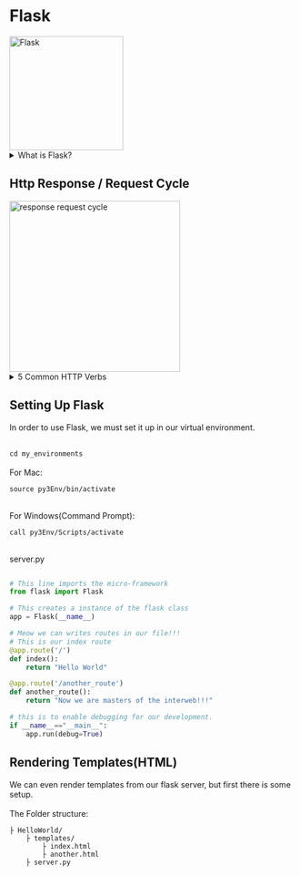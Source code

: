 # Flask

<img src="https://github.com/adion81/python_lectures/blob/master/assets/flask.png" alt="Flask" width="200px" > 

<details>
    <summary>What is Flask?</summary>
    Flask is light weight framework that we can use to make web applications.
</details>

## Http Response / Request Cycle

<img src="https://vectr.com/adion81/c8R4t9Gpm.svg?width=500&height=280&select=c8R4t9Gpmpage0" alt="response request cycle" width="300px">
<details>
    <summary>5 Common HTTP Verbs</summary>
    <ul>
        <li>GET</li>
        <li>POST</li>
        <li>PUT</li>
        <li>PATCH</li>
        <li>DELETE</li>
    </ul>
</details>


## Setting Up Flask
In order to use Flask, we must set it up in our virtual environment.<br>
<br>

`cd my_environments`<br>
<br>
For Mac:

`source py3Env/bin/activate`<br>
<br>

For Windows(Command Prompt):

`call py3Env/Scripts/activate`<br>
<br>

server.py
```py

# This line imports the micro-framework
from flask import Flask

# This creates a instance of the flask class
app = Flask(__name__)

# Meow we can writes routes in our file!!!
# This is our index route
@app.route('/')
def index():
    return "Hello World"

@app.route('/another_route')
def another_route():
    return "Now we are masters of the interweb!!!"

# this is to enable debugging for our development.
if __name__=="__main__":
    app.run(debug=True)

```

## Rendering Templates(HTML)

We can even render templates from our flask server, but first there is some setup.<br>
<br>
The Folder structure:

```
├ HelloWorld/
    ├ templates/
        ├ index.html
        ├ another.html
    ├ server.py
```


